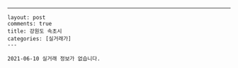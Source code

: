 ---
    layout: post
    comments: true
    title: 강원도 속초시
    categories: [실거래가]
    ---

    2021-06-10 실거래 정보가 없습니다.

    